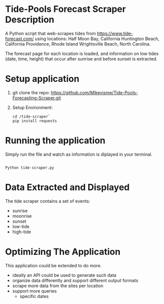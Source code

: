 # Tide-Pools Forecast Scraper Description

A Python script that web-scrapes tides from https://www.tide-forecast.com/ using locations: Half Moon Bay, California Huntington Beach, California Providence, Rhode Island Wrightsville Beach, North Carolina.

The forecast page for each location is loaded, and information on low tides (date, time, height) that occur after sunrise and before sunset is extracted.

# Setup application

1. git clone the repo: https://github.com/Mikeyisme/Tide-Pools-Forecasting-Scraper.git

2. Setup Environment:
   ``` 
   cd /tide-scraper`
   pip install requests

   ```

# Running the application

Simply run the file and watch as information is diplayed in your terminal.

``` 

Python tide-scraper.py

```

# Data Extracted and Displayed

The tide scraper contains a set of events: 
 * sunrise
 * moonrise
 * sunset
 * low-tide
 * high-tide

 # Optimizing The Application

 This application could be extended to do more.
  * ideally an API could be used to generate such data 
  * organize data differently and support different output formats
  * scrape more data from the sites per location
  * support more queries
     * specific dates
 
